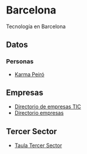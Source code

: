 # Barcelona
Tecnología en Barcelona 

## Datos
### Personas 
* [Karma Peiró](https://www.karmapeiro.com/) 

## Empresas  
* [Directorio de empresas TIC](https://www.aseitec.org)
* [Directorio empresas](https://guia.barcelona.cat/es/llistat?pg=search&cerca=*:*&tr=620&c=00620*&code0=0062001002&nr=10&code1=0062002002010)

## Tercer Sector 
* [Taula Tercer Sector](http://m4social.org/ca)
